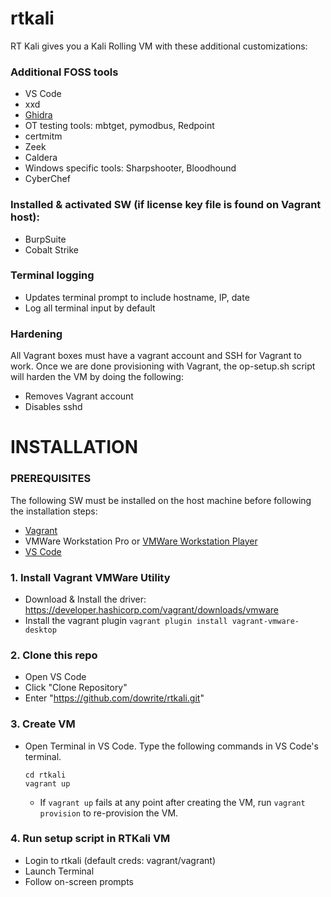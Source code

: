 # rtkali
RT Kali gives you a Kali Rolling VM with these additional customizations:

### Additional FOSS tools
  - VS Code
  - xxd
  - [Ghidra](https://github.com/NationalSecurityAgency/ghidra)
  - OT testing tools: mbtget, pymodbus, Redpoint
  - certmitm
  - Zeek
  - Caldera
  - Windows specific tools: Sharpshooter, Bloodhound
  - CyberChef
  
### Installed & activated SW (if license key file is found on Vagrant host):
  - BurpSuite
  - Cobalt Strike
  
### Terminal logging
  - Updates terminal prompt to include hostname, IP, date
  - Log all terminal input by default
  
### Hardening
All Vagrant boxes must have a vagrant account and SSH for Vagrant to work. Once we are done provisioning with Vagrant, the op-setup.sh script will harden the VM by doing the following:
  - Removes Vagrant account
  - Disables sshd

# INSTALLATION
### PREREQUISITES
The following SW must be installed on the host machine before following the installation steps: 
  - [Vagrant](https://developer.hashicorp.com/vagrant/downloads)
  - VMWare Workstation Pro or [VMWare Workstation Player](https://www.vmware.com/content/vmware/vmware-published-sites/us/products/workstation-player.html)
  - [VS Code](https://code.visualstudio.com/download)

### 1. Install Vagrant VMWare Utility
  - Download & Install the driver: https://developer.hashicorp.com/vagrant/downloads/vmware
  - Install the vagrant plugin `vagrant plugin install vagrant-vmware-desktop`

### 2. Clone this repo
  - Open VS Code
  - Click "Clone Repository"
  - Enter "https://github.com/dowrite/rtkali.git"

### 3. Create VM
  - Open Terminal in VS Code. Type the following commands in VS Code's terminal.
    ```
    cd rtkali
    vagrant up
    ```
    - If `vagrant up` fails at any point after creating the VM, run `vagrant provision` to re-provision the VM.

### 4. Run setup script in RTKali VM
  - Login to rtkali (default creds: vagrant/vagrant)
  - Launch Terminal
  - Follow on-screen prompts
